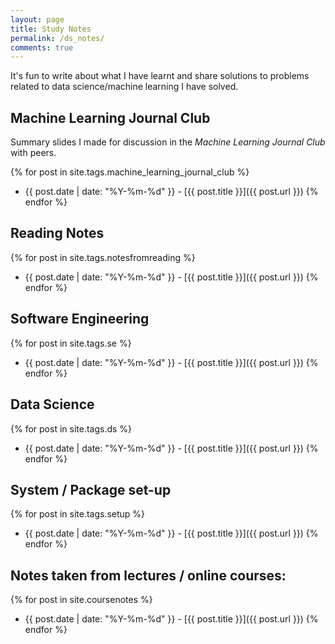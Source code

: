 ```yaml
---
layout: page
title: Study Notes
permalink: /ds_notes/
comments: true
---
```


It's fun to write about what I have learnt and share solutions to problems related to 
data science/machine learning I have solved.


## Machine Learning Journal Club

Summary slides I made for discussion in the *Machine Learning Journal Club* with peers.

{% for post in site.tags.machine_learning_journal_club %}
 - {{ post.date | date: "%Y-%m-%d" }} - [{{ post.title }}]({{ post.url }})
{% endfor %}

## Reading Notes

{% for post in site.tags.notesfromreading %}
 - {{ post.date | date: "%Y-%m-%d" }} - [{{ post.title }}]({{ post.url }})
{% endfor %}

## Software Engineering

{% for post in site.tags.se %}
 - {{ post.date | date: "%Y-%m-%d" }} - [{{ post.title }}]({{ post.url }})
{% endfor %}

## Data Science

{% for post in site.tags.ds %}
 - {{ post.date | date: "%Y-%m-%d" }} - [{{ post.title }}]({{ post.url }})
{% endfor %}

## System / Package set-up

{% for post in site.tags.setup %}
 - {{ post.date | date: "%Y-%m-%d" }} - [{{ post.title }}]({{ post.url }})
{% endfor %}

## Notes taken from lectures / online courses:

{% for post in site.coursenotes %}
 - {{ post.date | date: "%Y-%m-%d" }} - [{{ post.title }}]({{ post.url }})
{% endfor %}

